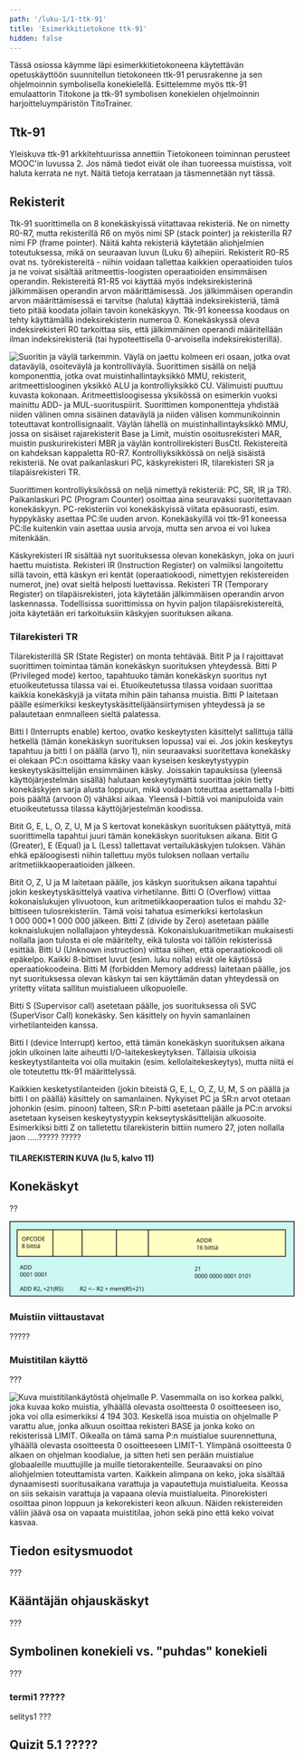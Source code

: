 ```yaml
---
path: '/luku-1/1-ttk-91'
title: 'Esimerkkitietokone ttk-91'
hidden: false
---
```


<div>
<lead>
Tässä osiossa käymme läpi esimerkkitietokoneena käytettävän opetuskäyttöön suunnitellun tietokoneen ttk-91 perusrakenne ja sen ohjelmoinnin symbolisella konekielellä. Esittelemme myös ttk-91 emulaattorin Titokone ja ttk-91 symbolisen konekielen ohjelmoinnin harjoitteluympäristön TitoTrainer. 
</lead>
</div>


## Ttk-91
Yleiskuva ttk-91 arkkitehtuurissa annettiin Tietokoneen toiminnan perusteet MOOC'in luvussa 2. Jos nämä tiedot eivät ole ihan tuoreessa muistissa, voit haluta kerrata ne nyt. Näitä tietoja kerrataan ja täsmennetään nyt tässä.

## Rekisterit
Ttk-91 suorittimella on 8 konekäskyissä viitattavaa rekisteriä. Ne on nimetty R0-R7, mutta rekisterillä R6 on myös nimi SP (stack pointer) ja rekisterilla R7 nimi FP (frame pointer). Näitä kahta rekisteriä käytetään aliohjelmien toteutuksessa, mikä on seuraavan luvun (Luku 6) aihepiiri. Rekisterit R0-R5 ovat ns. työrekistereitä - niihin voidaan tallettaa kaikkien operaatioiden tulos ja ne voivat sisältää aritmeettis-loogisten operaatioiden ensimmäisen operandin. Rekistereitä R1-R5 voi käyttää myös indeksirekisterinä jälkimmäisen operandin arvon määrittämisessä. Jos jälkimmäisen operandin arvon määrittämisessä ei tarvitse (haluta) käyttää indeksirekisteriä, tämä tieto pitää koodata jollain tavoin konekäskyyn. Ttk-91 koneessa koodaus on tehty käyttämällä indeksirekisterin numeroa 0. Konekäskyssä oleva indeksirekisteri R0 tarkoittaa siis, että jälkimmäinen operandi määritellään ilman indeksirekisteriä (tai hypoteettisella 0-arvoisella indeksirekisterillä).

<!-- kuva: ch-5-1-a-ttk91-suoritin    -->

![Suoritin ja väylä tarkemmin. Väylä on jaettu kolmeen eri osaan, jotka ovat dataväylä, osoiteväylä ja kontrolliväylä. Suorittimen sisällä on neljä komponenttia, jotka ovat muistinhallintayksikkö MMU, rekisterit, aritmeettislooginen yksikkö ALU ja kontrolliyksikkö CU. Välimuisti puuttuu kuvasta kokonaan. Aritmeettisloogisessa yksikössä on esimerkin vuoksi mainittu ADD- ja MUL-suorituspiirit. Suorittimen komponentteja yhdistää niiden välinen omna sisäinen dataväylä ja niiden välisen kommunikoinnin toteuttavat kontrollisignaalit. Väylän lähellä on muistinhallintayksikkö MMU, jossa on sisäiset rajarekisterit Base ja Limit, muistin osoitusrekisteri MAR, muistin puskurirekisteri MBR ja väylän kontrollirekisteri BusCtl. Rekistereitä on kahdeksan kappaletta R0-R7. Kontrolliyksikkössä on neljä sisäistä rekisteriä. Ne ovat paikanlaskuri PC, käskyrekisteri IR, tilarekisteri SR ja tilapäisrekisteri TR.](./ch-5-1-a-ttk91-suoritin.svg)
<div>
<illustrations motive="ch-5-1-a-ttk91-suoritin"></illustrations>
</div>

Suorittimen kontrolliyksikössä on neljä nimettyä rekisteriä: PC, SR, IR ja TR). Paikanlaskuri PC (Program Counter) osoittaa aina seuravaksi suoritettavaan konekäskyyn. PC-rekisteriin voi konekäskyissä viitata epäsuorasti, esim. hyppykäsky asettaa PC:lle uuden arvon. Konekäskyillä voi ttk-91 koneessa PC:lle kuitenkin vain asettaa uusia arvoja, mutta sen arvoa ei voi lukea mitenkään.

Käskyrekisteri IR sisältää nyt suorituksessa olevan konekäskyn, joka on juuri haettu muistista. Rekisteri IR (Instruction Register) on valmiiksi langoitettu sillä tavoin, että käskyn eri kentät (operaatiokoodi, nimettyjen rekistereiden numerot, jne) ovat sieltä helposti luettavissa. Rekisteri TR (Temporary Register) on tilapäisrekisteri, jota käytetään jälkimmäisen operandin arvon laskennassa. Todellisissa suorittimissa on hyvin paljon tilapäisrekistereitä, joita käytetään eri tarkoituksiin käskyjen suorituksen aikana.

### Tilarekisteri TR
Tilarekisterillä SR (State Register) on monta tehtävää. Bitit P ja I rajoittavat suorittimen toimintaa tämän konekäskyn suorituksen yhteydessä. Bitti P (Privileged mode) kertoo, tapahtuuko tämän konekäskyn suoritus nyt etuoikeutetussa tilassa vai ei. Etuoikeutetussa tilassa voidaan suorittaa kaikkia konekäskyjä ja viitata mihin päin tahansa muistia. Bitti P laitetaan päälle esimerkiksi keskeytyskäsittelijäänsiirtymisen yhteydessä ja se palautetaan enmnalleen sieltä palatessa. 

Bitti I (Interrupts enable) kertoo, ovatko keskeytysten käsittelyt sallittuja tällä hetkellä (tämän konekäskyn suorituksen lopussa) vai ei. Jos jokin keskeytys tapahtuu ja bitti I on päällä (arvo 1), niin seuraavaksi suoritettava konekäsky ei olekaan PC:n osoittama käsky vaan kyseisen keskeytystyypin keskeytyskäsittelijän ensimmäinen käsky. Joissakin tapauksissa (yleensä käyttöjärjestelmän sisällä) halutaan keskeytymättä suorittaa jokin tietty konekäskyjen sarja alusta loppuun, mikä voidaan toteuttaa asettamalla I-bitti pois päältä (arvoon 0) vähäksi aikaa. Yleensä I-bittiä voi manipuloida vain etuoikeutetussa tilassa käyttöjärjestelmän koodissa.

Bitit G, E, L, O, Z, U, M ja S kertovat konekäskyn suorituksen päätyttyä, mitä suorittimella tapahtui juuri tämän konekäskyn suorituksen aikana. Bitit G (Greater), E (Equal) ja L (Less) tallettavat vertailukäskyjen tuloksen. Vähän ehkä epäloogisesti niihin tallettuu myös tuloksen nollaan vertailu aritmetiikkaoperaatioiden jälkeen. 

Bitit O, Z, U ja M laitetaan päälle, jos käskyn suorituksen aikana tapahtui jokin keskeytyskäsittelyä vaativa virhetilanne. Bitti O (Overflow) viittaa kokonaislukujen ylivuotoon, kun aritmetiikkaoperaation tulos ei mahdu 32-bittiseen tulosrekisteriin. Tämä voisi tahatua esimerkiksi kertolaskun 1&nbsp;000&nbsp;000\*1&nbsp;000&nbsp;000 jälkeen. Bitti Z (divide by Zero) asetetaan päälle koknaislukujen nollallajaon yhteydessä. Kokonaislukuaritmetiikan mukaisesti nollalla jaon tulosta ei ole määritelty, eikä tulosta voi tällöin rekisterissä esittää. Bitti U (Unknown instruction) viittaa siihen, että operaatiokoodi oli epäkelpo. Kaikki 8-bittiset luvut (esim. luku nolla) eivät ole käytössä operaatiokoodeina. Bitti M (forbidden Memory address) laitetaan päälle, jos nyt suorituksessa olevan käskyn tai sen käyttämän datan yhteydessä on yritetty viitata sallitun muistialueen ulkopuolelle. 

Bitti S (Supervisor call) asetetaan päälle, jos suorituksessa oli SVC (SuperVisor Call) konekäsky. Sen käsittely on hyvin samanlainen virhetilanteiden kanssa.

Bitti I (device Interrupt) kertoo, että tämän konekäskyn suorituksen aikana jokin ulkoinen laite aiheutti I/O-laitekeskeytyksen. Tällaisia ulkoisia keskeytystilanteita voi olla muitakin (esim. kellolaitekeskeytys), mutta niitä ei ole toteutettu ttk-91 määrittelyssä.

Kaikkien kesketystilanteiden (jokin biteistä G, E, L, O, Z, U, M, S on päällä ja bitti I on päällä) käsittely on samanlainen. Nykyiset PC ja SR:n arvot otetaan johonkin (esim. pinoon) talteen, SR:n P-bitti asetetaan päälle ja PC:n arvoksi asetetaan kyseisen keskeytystyypin kekseytyskäsittelijän alkuosoite. Esimerkiksi bitti Z on talletettu tilarekisterin bittiin numero 27, joten nollalla jaon .....????? ?????

<!-- kuva: ch-5-1-a1-tilarekisteri    -->
#### TILAREKISTERIN KUVA (lu 5, kalvo 11)

## Konekäskyt
??

![????  teksti puuttuu.](./ch-5-1-b-ttk91-konekaskyn-rakenne.svg)
<div>
<illustrations motive="ch-5-1-b-ttk91-konekaskyn-rakenne"></illustrations>
</div>


### Muistiin viittaustavat
?????

### Muistitilan käyttö
???

<!-- kuva: ch-5-1-c-ttk91-muistitilan-kaytto   # kalvo 5.12  -->

![Kuva muistitilankäytöstä ohjelmalle P. Vasemmalla on iso korkea palkki, joka kuvaa koko muistia, ylhäällä olevasta osoitteesta 0 osoitteeseen iso, joka voi olla esimerkiksi 4 194 303. Keskellä isoa muistia on ohjelmalle P varattu alue, jonka alkuun osoittaa rekisteri BASE ja jonka koko on rekisterissä LIMIT. Oikealla on tämä sama P:n muistialue suurennettuna, ylhäällä olevasta osoitteesta 0 osoitteeseen LIMIT-1. Ylimpänä osoitteesta 0 alkaen on ohjelman koodialue, ja sitten heti sen perään muistialue globaaleille muuttujille ja muille tietorakenteille. Seuraavaksi on pino aliohjelmien toteuttamista varten. Kaikkein alimpana on keko, joka sisältää dynaamisesti suoritusaikana varattuja ja vapautettuja muistialueita. Keossa on siis sekaisin varattuja ja vapaana olevia muistialueita. Pinorekisteri osoittaa pinon loppuun ja kekorekisteri keon alkuun. Näiden rekistereiden väliin jäävä osa on vapaata muistitilaa, johon sekä pino että keko voivat kasvaa.](./ch-5-1-c-ttk91-muistitilan-kaytto.svg)
<div>
<illustrations motive="ch-5-1-c-ttk91-muistitilan-kaytto"></illustrations>
</div>


## Tiedon esitysmuodot
???

## Kääntäjän ohjauskäskyt
???

## Symbolinen konekieli vs. "puhdas" konekieli
???


<!-- key-terminology -->
<text-box variant="example" name="Tärkeitä termejä">

### termi1 ?????
selitys1 ???

</text-box>

## Quizit 5.1 ?????
<!-- quiz 5.1.1 Pitääkö  -->

<div><quiznator id="5caf0493fd9fd71425c6d6c6"></quiznator></div>

